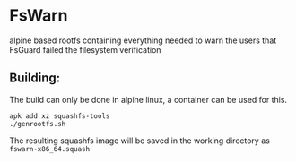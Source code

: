 # FsWarn
alpine based rootfs containing everything needed to warn the users that FsGuard failed the filesystem verification

## Building:
The build can only be done in alpine linux, a container can be used for this.
```
apk add xz squashfs-tools
./genrootfs.sh
```
The resulting squashfs image will be saved in the working directory as `fswarn-x86_64.squash`
